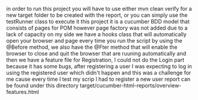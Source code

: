 in order to run this project you will have to use either mvn clean verify for a new target folder to be created with the report, or you can simply use the testRunner class to execute it
this project it is a cucumber BDD model that consists of pages for POM however page factory was not added due to a lack of capacity on my side
we have a hooks class that will automatically open your browser and page  every time you run the script by using the @Before method, we also have the @Fter method that will enable the browser to close and quit the browser that are ruuning automatically
and then we have a feature file for Registration, I could not do the Login part because it has some bugs, after registering a user I was expecting to log in using the registered user which didn't happen and this was a challenge for me cause every time I test my scrip I had to register a new user
report can be found under this directory target/cucumber-html-reports/overview-features.html
